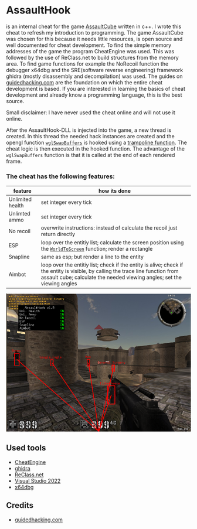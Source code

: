 # AssaultHook
is an internal cheat for the game [AssaultCube](https://github.com/assaultcube/AC) written in c++. I wrote this cheat to refresh my introduction to programming. The game AssaultCube was chosen for this because it needs little resources, is open source and well documented for cheat development. To find the simple memory addresses of the game the program CheatEngine was used. This was followed by the use of ReClass.net to build structures from the memory area. To find game functions for example the NoRecoil function the debugger x64dbg and the SRE(software reverse engineering) framework ghidra (mostly disassembly and decompilation) was used. The guides on [guidedhacking.com](https://guidedhacking.com) are the foundation on which the entire cheat development is based. If you are interested in learning the basics of cheat development and already know a programming language, this is the best source.

Small disclaimer: I have never used the cheat online and will not use it online.

After the AssaultHook-DLL is injected into the game, a new thread is created. In this thread the needed hack instances are created and the opengl function [`wglSwapBuffers`](https://docs.microsoft.com/en-us/windows/win32/api/wingdi/nf-wingdi-wglswaplayerbuffers) is hooked using a [trampoline function](http://jbremer.org/x86-api-hooking-demystified/#ah-trampoline). The cheat logic is then executed in the hooked function. The advantage of the `wglSwapBuffers` function is that it is called at the end of each rendered frame.

### The cheat has the following features:
| feature | how its done |
| --- | --- |
| Unlimited health | set integer every tick |
| Unlimted ammo | set integer every tick |
| No recoil | overwrite instructions: instead of calculate the recoil just return directly |
| ESP | loop over the entitiy list; calculate the screen position using the [`WorldToScreen`](https://guidedhacking.com/threads/world2screen-direct3d-and-opengl-worldtoscreen-functions.8044/) function; render a rectangle|
| Snapline | same as esp; but render a line to the entity |
| Aimbot | loop over the entitiy list; check if the entity is alive; check if the entity is visible, by calling the trace line function from assault cube; calculate the needed viewing angles; set the viewing angles |


![Screenshot](./img/screen.png "screenshot")

## Used tools
- [CheatEngine](https://cheatengine.org/)
- [ghidra](https://github.com/NationalSecurityAgency/ghidra)
- [ReClass.net](https://github.com/ReClassNET/ReClass.NET)
- [Visual Studio 2022](https://visualstudio.microsoft.com/de/)
- [x64dbg](https://x64dbg.com/)

## Credits
- [guidedhacking.com](https://guidedhacking.com)